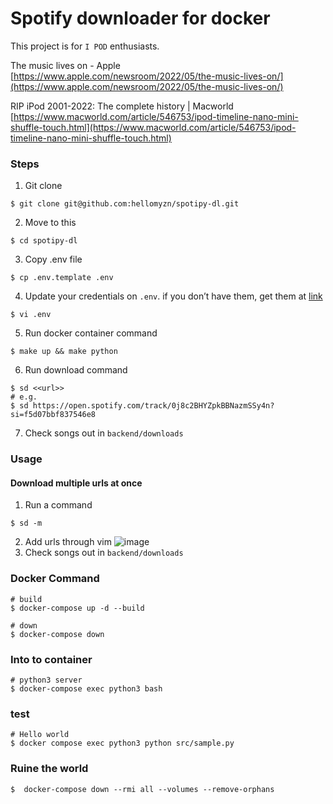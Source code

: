 # Spotify downloader for docker
This project is for `I POD` enthusiasts.

The music lives on - Apple
[https://www.apple.com/newsroom/2022/05/the-music-lives-on/](https://www.apple.com/newsroom/2022/05/the-music-lives-on/)

RIP iPod 2001-2022: The complete history | Macworld
[https://www.macworld.com/article/546753/ipod-timeline-nano-mini-shuffle-touch.html](https://www.macworld.com/article/546753/ipod-timeline-nano-mini-shuffle-touch.html)



### Steps
1. Git clone
```
$ git clone git@github.com:hellomyzn/spotipy-dl.git
```
2. Move to this
``` 
$ cd spotipy-dl
```
3. Copy .env file
```
$ cp .env.template .env
```
4. Update your credentials on `.env`. if you don’t have them, get them at [link](https://developer.spotify.com/my-applications)
```
$ vi .env
```
5. Run docker container command
```
$ make up && make python
```
6. Run download command
```
$ sd <<url>>
# e.g.
$ sd https://open.spotify.com/track/0j8c2BHYZpkBBNazmSSy4n?si=f5d07bbf837546e8
```
7. Check songs out in `backend/downloads`

### Usage
#### Download multiple urls at once
1. Run a command 
```
$ sd -m
```
2. Add urls through vim
![image](https://user-images.githubusercontent.com/20104403/171386955-710d52d8-4c1e-40ee-8f96-98e033702902.png)
3. Check songs out in `backend/downloads`

### Docker Command
```
# build
$ docker-compose up -d --build

# down
$ docker-compose down
```

### Into to container
```
# python3 server
$ docker-compose exec python3 bash
```

### test
```
# Hello world
$ docker compose exec python3 python src/sample.py
```

### Ruine the world
```
$  docker-compose down --rmi all --volumes --remove-orphans 
```
